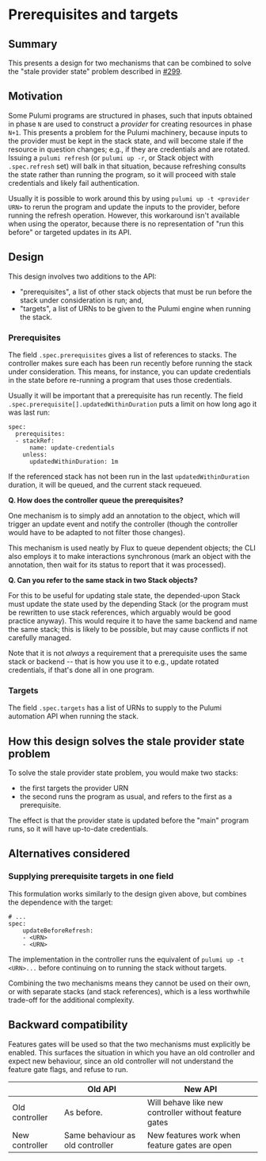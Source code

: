 # Prerequisites and targets

## Summary

This presents a design for two mechanisms that can be combined to solve the "stale provider state"
problem described in [#299](https://github.com/pulumi/pulumi-kubernetes-operator/issues/299).

## Motivation

Some Pulumi programs are structured in phases, such that inputs obtained in phase `N` are used to
construct a _provider_ for creating resources in phase `N+1`. This presents a problem for the Pulumi
machinery, because inputs to the provider must be kept in the stack state, and will become stale if
the resource in question changes; e.g., if they are credentials and are rotated. Issuing a `pulumi
refresh` (or `pulumi up -r`, or Stack object with `.spec.refresh` set) will balk in that situation,
because refreshing consults the state rather than running the program, so it will proceed with stale
credentials and likely fail authentication.

Usually it is possible to work around this by using `pulumi up -t <provider URN>` to rerun the
program and update the inputs to the provider, before running the refresh operation. However, this
workaround isn't available when using the operator, because there is no representation of "run this
before" or targeted updates in its API.

## Design

This design involves two additions to the API:

 - "prerequisites", a list of other stack objects that must be run before the stack under
   consideration is run; and,
 - "targets", a list of URNs to be given to the Pulumi engine when running the stack.

### Prerequisites

The field `.spec.prerequisites` gives a list of references to stacks. The controller makes sure each
has been run recently before running the stack under consideration. This means, for instance, you
can update credentials in the state before re-running a program that uses those credentials.

Usually it will be important that a prerequisite has run recently. The field
`.spec.prerequisite[].updatedWithinDuration` puts a limit on how long ago it was last run:

```
spec:
  prerequisites:
  - stackRef:
      name: update-credentials
    unless:
      updatedWithinDuration: 1m
```

If the referenced stack has not been run in the last `updatedWithinDuration` duration, it will be
queued, and the current stack requeued.

**Q. How does the controller queue the prerequisites?**

One mechanism is to simply add an annotation to the object, which will trigger an update event and
notify the controller (though the controller would have to be adapted to not filter those
changes).

This mechanism is used neatly by Flux to queue dependent objects; the CLI also employs it to make
interactions synchronous (mark an object with the annotation, then wait for its status to report
that it was processed).

**Q. Can you refer to the same stack in two Stack objects?**

For this to be useful for updating stale state, the depended-upon Stack must update the state used
by the depending Stack (or the program must be rewritten to use stack references, which arguably
would be good practice anyway). This would require it to have the same backend and name the same
stack; this is likely to be possible, but may cause conflicts if not carefully managed.

Note that it is not _always_ a requirement that a prerequisite uses the same stack or backend --
that is how you use it to e.g., update rotated credentials, if that's done all in one program.

### Targets

The field `.spec.targets` has a list of URNs to supply to the Pulumi automation API when running the
stack.

## How this design solves the stale provider state problem

To solve the stale provider state problem, you would make two stacks:

 - the first targets the provider URN
 - the second runs the program as usual, and refers to the first as a prerequisite.

The effect is that the provider state is updated before the "main" program runs, so it will have
up-to-date credentials.

## Alternatives considered

### Supplying prerequisite targets in one field

This formulation works similarly to the design given above, but combines the dependence with the
target:

```
# ...
spec:
    updateBeforeRefresh:
    - <URN>
    - <URN>
```

The implementation in the controller runs the equivalent of `pulumi up -t <URN>...` before
continuing on to running the stack without targets.

Combining the two mechanisms means they cannot be used on their own, or with separate stacks (and
stack references), which is a less worthwhile trade-off for the additional complexity.

## Backward compatibility

Features gates will be used so that the two mechanisms must explicitly be enabled. This surfaces the
situation in which you have an old controller and expect new behaviour, since an old controller will
not understand the feature gate flags, and refuse to run.

|    | Old API | New API |
|----|---------|---------|
| Old controller | As before. | Will behave like new controller without feature gates |
| New controller | Same behaviour as old controller | New features work when feature gates are open |
